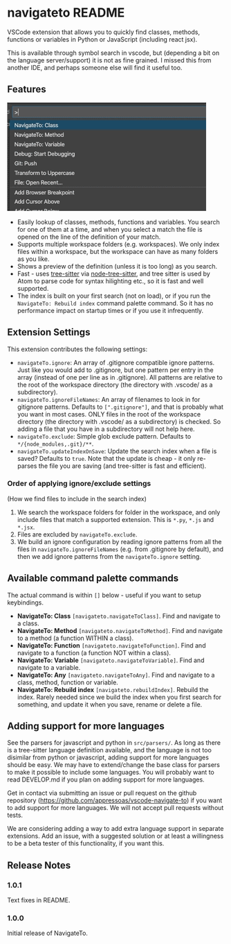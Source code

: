 # navigateto README

VSCode extension that allows you to quickly find classes, methods, functions or variables in Python or JavaScript (including react jsx).

This is available through symbol search in vscode, but (depending a bit on the language server/support) it is not as fine grained. I missed this from another IDE, and perhaps someone else will find it useful too.


## Features

![](images/vscode-navigate-to.gif)

* Easily lookup of classes, methods, functions and variables. You search for one of them at a time, and when you select a match the file is opened on the line of the definition of your match.
* Supports multiple workspace folders (e.g. workspaces). We only index files within a workspace, but the workspace can have as many folders as you like.
* Shows a preview of the definition (unless it is too long) as you search.
* Fast - uses [tree-sitter](https://tree-sitter.github.io/tree-sitter/) via [node-tree-sitter](https://github.com/tree-sitter/node-tree-sitter), and tree sitter is used by Atom to parse code for syntax hilighting etc., so it is fast and well supported.
* The index is built on your first search (not on load), or if you run the `NavigateTo: Rebuild index` command palette command. So it has no performance impact on startup times or if you use it infrequently.



## Extension Settings

This extension contributes the following settings:

* `navigateTo.ignore`: An array of .gitignore compatible ignore patterns. Just like you would add to .gitignore, but one pattern per entry in the array (instead of one per line as in .gitignore). All patterns are relative to the root of the workspace directory (the directory with .vscode/ as a subdirectory).
* `navigateTo.ignoreFileNames`: An array of filenames to look in for gitignore patterns. Defaults to `[".gitignore"]`, and that is probably what you want in most cases. ONLY files in the root of the workspace directory (the directory with .vscode/ as a subdirectory) is checked. So adding a file that you have in a subdirectory will not help here.
* `navigateTo.exclude`: Simple glob exclude pattern. Defaults to `*/{node_modules,.git}/**`.
* `navigateTo.updateIndexOnSave`: Update the search index when a file is saved? Defaults to `true`. Note that the update is cheap - it only re-parses the file you are saving (and tree-sitter is fast and efficient).


### Order of applying ignore/exclude settings
(How we find files to include in the search index)

1. We search the workspace folders for folder in the workspace, and only include files that match a supported extension. This is `*.py`, `*.js` and `*.jsx`.
2. Files are excluded by `navigateTo.exclude`.
3. We build an ignore configuration by reading ignore patterns from all the files in `navigateTo.ignoreFileNames` (e.g. from .gitignore by default), and then we add ignore patterns from the `navigateTo.ignore` setting.


## Available command palette commands

The actual command is within `[]` below - useful if you want to setup keybindings.

- **NavigateTo: Class** `[navigateto.navigateToClass]`. Find and navigate to a class.
- **NavigateTo: Method** `[navigateto.navigateToMethod]`. Find and navigate to a method (a function WITHIN a class).
- **NavigateTo: Function** `[navigateto.navigateToFunction]`. Find and navigate to a function (a function NOT within a class).
- **NavigateTo: Variable** `[navigateto.navigateToVariable]`. Find and navigate to a variable.
- **NavigateTo: Any** `[navigateto.navigateToAny]`. Find and navigate to a class, method, function or variable.
- **NavigateTo: Rebuild index** `[navigateto.rebuildIndex]`. Rebuild the index. Rarely needed since we build the index when you first search for something, and update it when you save, rename or delete a file.


## Adding support for more languages
See the parsers for javascript and python in `src/parsers/`. As long as there is a tree-sitter language definition available, and the language is not too disimilar from python or javascript, adding support for more languages should be easy. We may have to extend/change the base class for parsers to make it possible to include some languages. You will probably want to read DEVELOP.md if you plan on adding support for more languages.

Get in contact via submitting an issue or pull request on the github repository (https://github.com/appressoas/vscode-navigate-to) if you want to add support for more languages. We will not accept pull requests without tests.

We are considering adding a way to add extra language support in separate extensions. Add an issue, with a suggested solution or at least a willingness to be a beta tester of this functionality, if you want this.


## Release Notes

### 1.0.1
Text fixes in README.

### 1.0.0
Initial release of NavigateTo.
